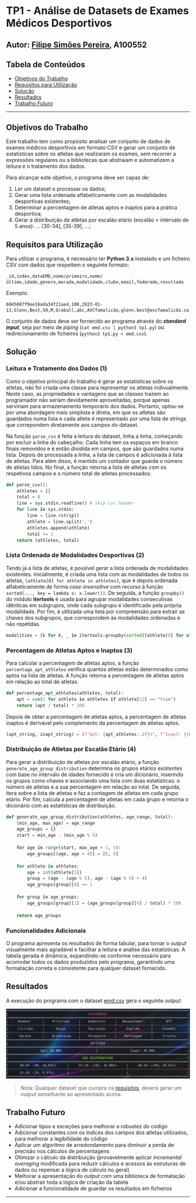 # TP1 - Análise de Datasets de Exames Médicos Desportivos

## Autor: [Filipe Simões Pereira](https://github.com/Filipe2817), A100552

## Tabela de Conteúdos

- [Objetivos do Trabalho](#objetivos-do-trabalho)
- [Requisitos para Utilização](#requisitos-para-utilização)
- [Solução](#solução)
- [Resultados](#resultados)
- [Trabalho Futuro](#trabalho-futuro)

---

## Objetivos do Trabalho

Este trabalho tem como propósito analisar um conjunto de dados de exames médicos desportivos em formato CSV e gerar um conjunto de estatísticas sobre os atletas que realizaram os exames, sem recorrer a expressões regulares ou a bibliotecas que abstraiam e automatizem a leitura e o tratamento dos dados.

Para alcançar este objetivo, o programa deve ser capaz de:

1. Ler um dataset e processar os dados;
2. Gerar uma lista ordenada alfabeticamente com as modalidades desportivas existentes;
3. Determinar a percentagem de atletas aptos e inaptos para a prática desportiva;
4. Gerar a distribuição de atletas por escalão etário (escalão = intervalo de 5 anos): ... [30-34], [35-39], ...;

## Requisitos para Utilização

Para utilizar o programa, é necessário ter **Python 3.x** instalado e um ficheiro CSV com dados que respeitem o seguinte formato:

```csv
_id,index,dataEMD,nome/primeiro,nome/último,idade,género,morada,modalidade,clube,email,federado,resultado
```

Exemplo:

```csv
6045087f9ee16ada34f21ae4,100,2023-01-13,Glenn,Best,50,M,Graball,abc,AVCfamalicão,glenn.best@avcfamalicão.ca,true,true
```

O conjunto de dados deve ser fornecido ao programa através do ***standard input***, seja por meio de *piping* (`cat emd.csv | python3 tp1.py`) ou redirecionamento de ficheiros (`python3 tp1.py < emd.csv`).

## Solução

### Leitura e Tratamento dos Dados (1)

Como o objetivo principal do trabalho é gerar as estatísticas sobre os atletas, não foi criada uma classe para representar os atletas indivualmente. Neste caso, as
propriedades e vantagens que as classes trazem ao programador não seriam devidamente aproveitadas, porque apenas serviriam para armazenamento temporário dos dados. Portanto, optou-se por uma abordagem mais simplista e direta, em que os atletas são guardados numa lista e cada atleta é representado por uma lista de strings que correpondem diretamente aos campos do dataset.

Na função `parse_csv` é feita a leitura do dataset, linha a linha, começando por excluir a linha do cabeçalho. Cada linha tem os espaços em branco finais removidos e é então dividida em campos, que são guardados numa lista. Depois de processada a linha, a lista de campos é adicionada à lista de atletas. Para além disso, é mantido um contador que guarda o número de atletas lidos. No final, a função retorna a lista de atletas com os respetivos campos e o número total de atletas processados.

```python
def parse_csv():
    athletes = []
    total = 0
    line = sys.stdin.readline() # skip csv header
    for line in sys.stdin:
        line = line.rstrip()
        athlete = line.split(',')
        athletes.append(athlete)
        total += 1
    return (athletes, total)
```

### Lista Ordenada de Modalidades Desportivas (2)

Tendo já a lista de atletas, é possível gerar a lista ordenada de modalidades existentes. Inicialmente, é criada uma lista com as modalidades de todos os atletas, `[athlete[8] for athlete in athletes]`, que é depois ordenada alfabeticamente de forma *case-insensitive* com recurso à função `sorted(..., key = lambda x: x.lower())`. De seguida, a função `groupby()` do módulo **itertools** é usada para agrupar modalidades consecutivas idênticas em subgrupos, onde cada subgrupo é identificado pela própria modalidade. Por fim, é utilizada uma lista por compreensão para extrair as chaves dos subgrupos, que correspondem às modalidades ordenadas e não repetidas.

```python
modalities = [k for k, _ in itertools.groupby(sorted([athlete[8] for athlete in athletes], key = lambda x: x.lower()))]
```

### Percentagem de Atletas Aptos e Inaptos (3)

Para calcular a percentagem de atletas aptos, a função `percentage_apt_athletes` verifica quantos atletas estão determinados como aptos na lista de atletas. A função retorna a percentagem de atletas aptos em relação ao total de atletas.

```python
def percentage_apt_athletes(athletes, total):
    apt = sum(1 for athlete in athletes if athlete[12] == "true")
    return (apt / total) * 100
```

Depois de obter a percentagem de atletas aptos, a percentagem de atletas inaptos é derivável pelo complemento da percentagem de atletas aptos.

```python
(apt_string, inapt_string) = (f"Apt: {apt_athletes:.2f}%", f"Inapt: {100 - apt_athletes:.2f}%")
```

### Distribuição de Atletas por Escalão Etário (4)

Para gerar a distribuição de atletas por escalão etário, a função `generate_age_group_distribution` determina os grupos etários existentes com base no intervalo de idades fornecido e cria um dicionário, inserindo os grupos como chaves e associando uma lista com duas estatísticas: o número de atletas e a sua percentagem em relação ao total. De seguida, itera sobre a lista de atletas e faz a contagem de atletas em cada grupo etário. Por fim, calcula a percentagem de atletas em cada grupo e retorna o dicionário com as estatísticas de distribuição.

```python
def generate_age_group_distribution(athletes, age_range, total):
    (min_age, max_age) = age_range
    age_groups = {}
    start = min_age - (min_age % 5)

    for age in range(start, max_age + 1, 5):
        age_groups[(age, age + 4)] = [0, 0]

    for athlete in athletes:
        age = int(athlete[5])
        group = (age - (age % 5), age - (age % 5) + 4)
        age_groups[group][0] += 1

    for group in age_groups:
        age_groups[group][1] = (age_groups[group][0] / total) * 100

    return age_groups
```

### Funcionalidades Adicionais

O programa apresenta os resultados de forma tabular, para tornar o *output* visualmente mais agradável e facilitar a leitura e análise das estatísticas. A tabela gerada é dinâmica, expandindo-se conforme necessário para acomodar todos os dados produzidos pelo programa, garantindo uma formatação correta e consistente para qualquer dataset fornecido.

## Resultados

A execução do programa com o dataset [emd.csv](emd.csv) gera o seguinte *output*:

![Output tp1](/images/tp1-output.png)

> Nota: Qualquer dataset que cumpra os [requisitos](#requisitos-para-utilização), deverá gerar um *output* semelhante ao apresentado acima.

## Trabalho Futuro

- Adicionar tipos e exceções para melhorar a robustez do código
- Adicionar constantes com os índices dos campos dos atletas utilizados, para melhorar a legibilidade do código
- Aplicar um algoritmo de arredondamento para diminuir a perda de precisão nos cálculos de percentagens
- Otimizar o cálculo da distribuição (provavelmente aplicar *incremental averaging* modificada para reduzir cálculos e acessos às estruturas de dados ou repensar a lógica de cálculo no geral)
- Melhorar a apresentação do *output* com uma biblioteca de formatação e/ou abstrair toda a lógica de criação da tabela
- Adicionar a funcionalidade de guardar os resultados em ficheiros

---
